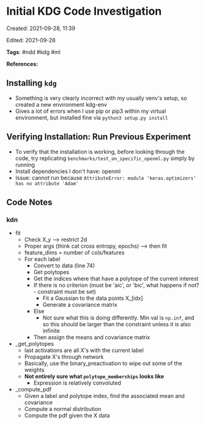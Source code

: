 # Initial KDG Code Investigation
Created: 2021-09-28, 11:39

Edited: 2021-09-28

**Tags**: #ndd #kdg #ml 

**References:** 

## Installing `kdg`
- Something is very clearly incorrect with my usually venv's setup, so created a new environment kdg-env
- Gives a lot of errors when I use pip or pip3 within my virtual environment, but installed fine via `python3 setup.py install`

## Verifying Installation: Run Previous Experiment
- To verify that the installation is working, before looking through the code, try replicating `benchmarks/test_on_specific_openml.py` simply by running
- Install dependencies I don't have: openml
- Issue: cannot run because `AttributeError: module 'keras.optimizers' has no attribute 'Adam'`

## Code Notes
### kdn
- fit
	- Check X_y --> restrict 2d
	- Proper args (think cat cross entropy, epochs) --> then fit
	- feature_dims = number of cols/features
	- For each label
		- Convert to data (line 74)
		- Get polytopes
		- Get the indices where that have a polytope of the current interest
		- If there is no criterion (must be 'aic', or 'bic', what happens if not? - constraint must be set)
			- Fit a Gaussian to the data points X_[idx]
			- Generate a covariance matrix
		- Else
			- Not sure what this is doing differently. Min val is `np.inf`, and so this should be larger than the constraint unless it is also infinite
		- Then assign the means and covariance matrix
- _get_polytopes
	- last activations are all X's with the current label
	- Propagate X's through network
	- Basically, use the binary_preactivation to wipe out some of the weights
	- **Not entirely sure what `polytope_memberships` looks like**
		- Expression is relatively convoluted
- _compute_pdf
	- Given a label and polytope index, find the associated mean and covariance
	- Compute a normal distribution
	- Compute the pdf given the X data

